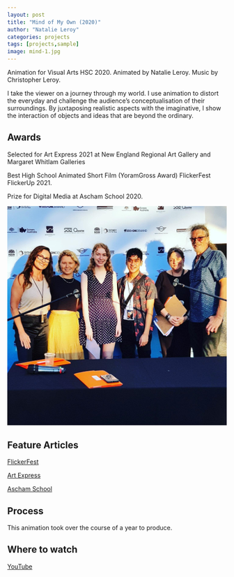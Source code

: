 ```yaml
---
layout: post
title: "Mind of My Own (2020)"
author: "Natalie Leroy"
categories: projects
tags: [projects,sample]
image: mind-1.jpg
---
```


Animation for Visual Arts HSC 2020.
Animated by Natalie Leroy.
Music by Christopher Leroy.

I take the viewer on a journey through my world. I use animation to distort the everyday and challenge the audience’s conceptualisation of their surroundings. By juxtaposing realistic aspects with the imaginative, I show the interaction of objects and ideas that are beyond the ordinary.

## Awards
Selected for Art Express 2021 at New England Regional Art Gallery and Margaret Whitlam Galleries

Best High School Animated Short Film (YoramGross Award) FlickerFest FlickerUp 2021.

Prize for Digital Media at Ascham School 2020.

![Alt text](../assets/img/flick-1.jpg?raw=true "flick-1")

## Feature Articles
[FlickerFest](https://flickerfest.com.au/film/mind-of-my-own/)

[Art Express](https://artexpress.artsunit.nsw.edu.au/browse.php)

[Ascham School](https://www.ascham.nsw.edu.au/hsc-bodies-of-work-2020/)

## Process

This animation took over the course of a year to produce.

## Where to watch

[YouTube](https://www.youtube.com/watch?v=EWYcheSZftA)
